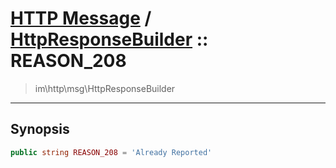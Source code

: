 # [HTTP Message](http.md) / [HttpResponseBuilder](http-HttpResponseBuilder.md) :: REASON_208
 > im\http\msg\HttpResponseBuilder
____

## Synopsis
```php
public string REASON_208 = 'Already Reported'
```
